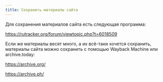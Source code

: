 ```yaml
---
title: Сохранить материалы сайта
---
```


Для сохранения материалов сайта есть следующая программа:

<https://rutracker.org/forum/viewtopic.php?t=6018509>

Если же материалы весят много, а их всё-таки хочется сохранить, материалы сайта можно сохранить с помощью Wayback Machine или archive.today:

<https://archive.org/>

<https://archive.ph/>